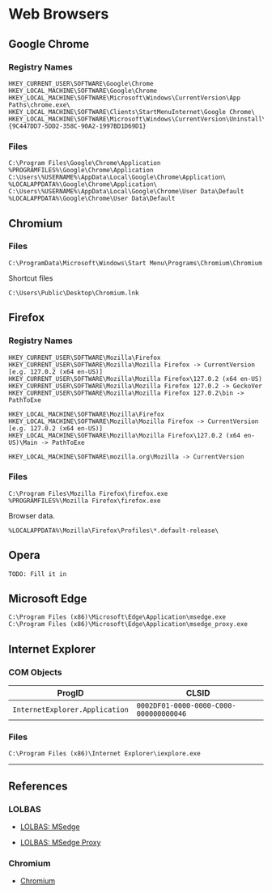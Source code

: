 # Web Browsers

## Google Chrome

### Registry Names

```
HKEY_CURRENT_USER\SOFTWARE\Google\Chrome
HKEY_LOCAL_MACHINE\SOFTWARE\Google\Chrome
HKEY_LOCAL_MACHINE\SOFTWARE\Microsoft\Windows\CurrentVersion\App Paths\chrome.exe\
HKEY_LOCAL_MACHINE\SOFTWARE\Clients\StartMenuInternet\Google Chrome\
HKEY_LOCAL_MACHINE\SOFTWARE\Microsoft\Windows\CurrentVersion\Uninstall\{9C447DD7-5DD2-358C-90A2-1997BD1D69D1}
```

### Files

```
C:\Program Files\Google\Chrome\Application
%PROGRAMFILES%\Google\Chrome\Application
C:\Users\%USERNAME%\AppData\Local\Google\Chrome\Application\
%LOCALAPPDATA%\Google\Chrome\Application\
C:\Users\%USERNAME%\AppData\Local\Google\Chrome\User Data\Default
%LOCALAPPDATA%\Google\Chrome\User Data\Default
```

## Chromium

### Files

```
C:\ProgramData\Microsoft\Windows\Start Menu\Programs\Chromium\Chromium
```

Shortcut files

```
C:\Users\Public\Desktop\Chromium.lnk
```

## Firefox

### Registry Names

```
HKEY_CURRENT_USER\SOFTWARE\Mozilla\Firefox
HKEY_CURRENT_USER\SOFTWARE\Mozilla\Mozilla Firefox -> CurrentVersion [e.g. 127.0.2 (x64 en-US)]
HKEY_CURRENT_USER\SOFTWARE\Mozilla\Mozilla Firefox\127.0.2 (x64 en-US)
HKEY_CURRENT_USER\SOFTWARE\Mozilla\Mozilla Firefox 127.0.2 -> GeckoVer
HKEY_CURRENT_USER\SOFTWARE\Mozilla\Mozilla Firefox 127.0.2\bin -> PathToExe

HKEY_LOCAL_MACHINE\SOFTWARE\Mozilla\Firefox
HKEY_LOCAL_MACHINE\SOFTWARE\Mozilla\Mozilla Firefox -> CurrentVersion [e.g. 127.0.2 (x64 en-US)]
HKEY_LOCAL_MACHINE\SOFTWARE\Mozilla\Mozilla Firefox\127.0.2 (x64 en-US)\Main -> PathToExe

HKEY_LOCAL_MACHINE\SOFTWARE\mozilla.org\Mozilla -> CurrentVersion
```

### Files

```
C:\Program Files\Mozilla Firefox\firefox.exe
%PROGRAMFILES%\Mozilla Firefox\firefox.exe
```

Browser data.

```
%LOCALAPPDATA%\Mozilla\Firefox\Profiles\*.default-release\
```

## Opera

```
TODO: Fill it in
```

## Microsoft Edge

```
C:\Program Files (x86)\Microsoft\Edge\Application\msedge.exe
C:\Program Files (x86)\Microsoft\Edge\Application\msedge_proxy.exe
```

## Internet Explorer

### COM Objects

| ProgID                         | CLSID                                  |
| ------------------------------ | -------------------------------------- |
| `InternetExplorer.Application` | `0002DF01-0000-0000-C000-000000000046` |

### Files

```
C:\Program Files (x86)\Internet Explorer\iexplore.exe
```

---
## References

### LOLBAS

- [LOLBAS: MSedge](https://lolbas-project.github.io/lolbas/Binaries/Msedge/)

- [LOLBAS: MSedge Proxy](https://lolbas-project.github.io/lolbas/Binaries/msedge_proxy/)

### Chromium

- [Chromium](https://www.chromium.org/developers/installer/)